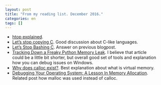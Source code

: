 ```yaml
---
layout: post
title: "From my reading list. December 2016."
categories: en
tags: []
---
```


- [htop explained](https://peteris.rocks/blog/htop/).
- [Let’s stop copying C](https://eev.ee/blog/2016/12/01/lets-stop-copying-c/). Good discussion about C-like languages.
- [Let’s Stop Bashing C](http://h2co3.org/blog/index.php/2016/12/01/lets-stop-bashing-c/). Answer on previous blogpost.
- [Tracking Down a Freaky Python Memory Leak](https://benbernardblog.com/tracking-down-a-freaky-python-memory-leak/). I believe that article could be a little bit shorter, but overall good set of tools and explanation how you can debug issues on Windows.
- [Why does calloc exist?](https://vorpus.org/blog/why-does-calloc-exist/). Best explanation about what is virtual memory.
- [Debugging Your Operating System: A Lesson In Memory Allocation](https://lukasa.co.uk/2016/12/Debugging_Your_Operating_System/). Related post how malloc was used instead of calloc.
